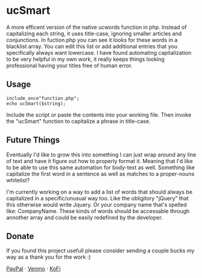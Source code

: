ucSmart
=======

A more efficent version of the native ucwords function in php. Instead of capitalizing each string, it uses title-case, ignoring smaller 
articles and conjunctions. In fuction.php you can see it looks for these words in a blacklist array. You can edit this list or add 
additional entries that you specifically always want lowercase. I have found automating capitalization to be very helpful in my own work, it 
really keeps things looking professional having your titles free of human error.


Usage
-----

```
include_once"function.php";
echo ucSmart($string);
```
Include the script or paste the contents into your working file. Then invoke the "ucSmart" function to capitalize a phrase in title-case.


Future Things
-------------

Eventually I'd like to grow this into something I can just wrap around any line of text and have it figure out how to properly 
format it. Meaning that I'd like to be able to use this same automation for body-text as well. Something like capitalize the first word in a
sentence as well as matches to a proper-nouns whitelist?

I'm currently working on a way to add a list of words that should always be capitalized in a specific/unusual way too. Like the obligitory 
"jQuery" that this otherwise would write Jquery. Or your company name that's spelled like: CompanyName. These kinds of words should be accessable 
through annother array and could be easily redefined by the developer.


Donate
------

If you found this project usefull please consider sending a couple bucks my way as a thank you for the work :)

[PayPal](https://paypal.me/sammurphey) · [Venmo](https://venmo.com/sammurphey) · [KoFi](https://kofi.com/sammurphey)

